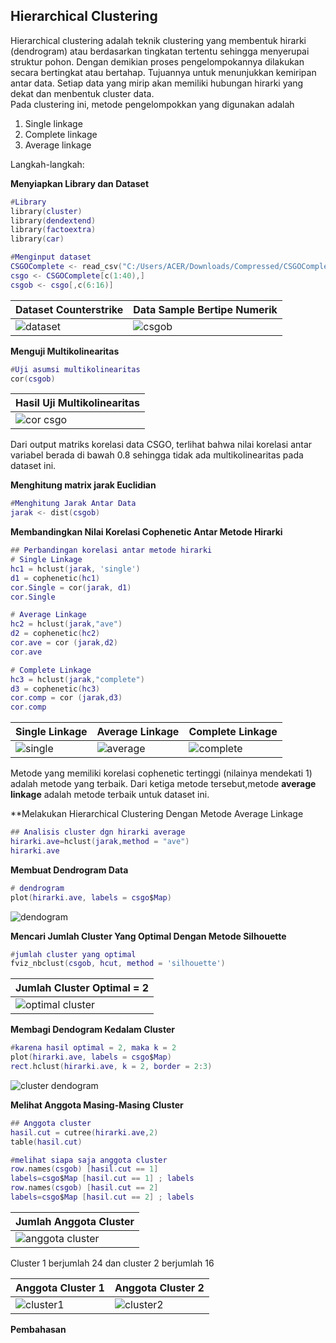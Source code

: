 ## Hierarchical Clustering
Hierarchical clustering adalah teknik clustering yang membentuk hirarki (dendrogram) atau berdasarkan tingkatan tertentu sehingga menyerupai struktur pohon. Dengan demikian proses pengelompokannya dilakukan secara bertingkat atau bertahap. Tujuannya untuk menunjukkan kemiripan antar data. Setiap data yang mirip akan memiliki hubungan hirarki yang dekat dan menbentuk cluster data. <br>
Pada clustering ini, metode pengelompokkan yang digunakan adalah
1. Single linkage
2. Complete linkage
3. Average linkage
</a>
Langkah-langkah:<br/>

 **Menyiapkan Library dan Dataset**

```lua
#Library
library(cluster)
library(dendextend)
library(factoextra)
library(car)

#Menginput dataset
CSGOComplete <- read_csv("C:/Users/ACER/Downloads/Compressed/CSGOComplete.csv")
csgo <- CSGOComplete[c(1:40),]
csgob <- csgo[,c(6:16)]
```

|Dataset Counterstrike|Data Sample Bertipe Numerik|
|--|--|
|![dataset](https://user-images.githubusercontent.com/87527087/180655738-fef71c90-6f9a-4f73-9062-3a9e268c3b99.png)|![csgob](https://user-images.githubusercontent.com/87527087/180655742-7cd3dd4a-a6f6-48a3-a5b0-0396d905a863.png)|

**Menguji Multikolinearitas**

```lua
#Uji asumsi multikolinearitas
cor(csgob)
```
|Hasil Uji Multikolinearitas|
|--|
|![cor csgo](https://user-images.githubusercontent.com/87527087/180656064-b0d75f6c-ce69-4415-b4a1-5656965ad208.png)|
Dari output matriks korelasi data CSGO, terlihat bahwa nilai korelasi antar variabel berada di bawah 0.8 sehingga tidak ada multikolinearitas pada dataset ini.

**Menghitung matrix jarak Euclidian**
```lua
#Menghitung Jarak Antar Data
jarak <- dist(csgob)
```

**Membandingkan Nilai Korelasi Cophenetic Antar Metode Hirarki**

```lua
## Perbandingan korelasi antar metode hirarki
# Single Linkage
hc1 = hclust(jarak, 'single')
d1 = cophenetic(hc1)
cor.Single = cor(jarak, d1) 
cor.Single

# Average Linkage
hc2 = hclust(jarak,"ave")
d2 = cophenetic(hc2)
cor.ave = cor (jarak,d2)
cor.ave

# Complete Linkage
hc3 = hclust(jarak,"complete")
d3 = cophenetic(hc3)
cor.comp = cor (jarak,d3)
cor.comp
```
|Single Linkage|Average Linkage|Complete Linkage|
|--|--|--|
|![single](https://user-images.githubusercontent.com/87527087/180656402-56906bc4-5127-4bfa-bcfc-a799e986b9a7.png)|![average](https://user-images.githubusercontent.com/87527087/180656406-72edba60-3e10-4a0a-9ff1-888d973ecc8a.png)|![complete](https://user-images.githubusercontent.com/87527087/180656407-2d44796d-4c0d-4d41-a098-f222ae1c8b49.png)|

Metode yang memiliki korelasi cophenetic tertinggi (nilainya mendekati 1) adalah metode yang terbaik. Dari ketiga metode tersebut,metode **average linkage** adalah metode terbaik untuk dataset ini.

**Melakukan Hierarchical Clustering Dengan Metode Average Linkage

```lua
## Analisis cluster dgn hirarki average
hirarki.ave=hclust(jarak,method = "ave")
hirarki.ave
```

**Membuat Dendrogram Data**

```lua
# dendrogram
plot(hirarki.ave, labels = csgo$Map)
```
![dendogram](https://user-images.githubusercontent.com/87527087/180656785-7ae325a2-1d50-4017-87c8-a79d94b45c8a.png)

**Mencari Jumlah Cluster Yang Optimal Dengan Metode Silhouette**

```lua
#jumlah cluster yang optimal
fviz_nbclust(csgob, hcut, method = 'silhouette')
```
|Jumlah Cluster Optimal = 2|
|--|
| ![optimal cluster](https://user-images.githubusercontent.com/87527087/180656867-26b7940d-a3bd-46dc-b188-9af2883db37b.png)|

**Membagi Dendogram Kedalam Cluster**

```lua
#karena hasil optimal = 2, maka k = 2
plot(hirarki.ave, labels = csgo$Map)
rect.hclust(hirarki.ave, k = 2, border = 2:3)
```
![cluster dendogram](https://user-images.githubusercontent.com/87527087/180656899-7964ff09-f717-4fa7-bbed-0094a7a05b50.png)

**Melihat Anggota Masing-Masing Cluster**

```lua
## Anggota cluster
hasil.cut = cutree(hirarki.ave,2)
table(hasil.cut)

#melihat siapa saja anggota cluster
row.names(csgob) [hasil.cut == 1]
labels=csgo$Map [hasil.cut == 1] ; labels
row.names(csgob) [hasil.cut == 2]
labels=csgo$Map [hasil.cut == 2] ; labels
```
|Jumlah Anggota Cluster|
|--|
|![anggota cluster](https://user-images.githubusercontent.com/87527087/180657090-12d4ad12-1db2-4afc-a094-df23281c80da.png)|
Cluster 1 berjumlah 24 dan cluster 2 berjumlah 16

|Anggota Cluster 1|Anggota Cluster 2|
|--|--|
|![cluster1](https://user-images.githubusercontent.com/87527087/180657083-b1708969-a61b-4b50-b7d5-7d094a506ffd.png)|![cluster2](https://user-images.githubusercontent.com/87527087/180657085-fc145e5b-ab64-4230-9a79-438fd3f57b3f.png)| 

**Pembahasan**
